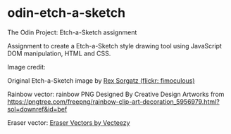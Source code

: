 # odin-etch-a-sketch
The Odin Project: Etch-a-Sketch assignment

Assignment to create a Etch-a-Sketch style drawing tool using JavaScript DOM manipulation, HTML and CSS.

Image credit:

Original Etch-a-Sketch image by <a href="https://www.flickr.com/photos/fimoculous/3210330182/in/photostream/">Rex Sorgatz (flickr: fimoculous)</a>

Rainbow vector: rainbow PNG Designed By Creative Design Artworks from https://pngtree.com/freepng/rainbow-clip-art-decoration_5956979.html?sol=downref&id=bef

Eraser vector: <a href="https://www.vecteezy.com/free-vector/eraser">Eraser Vectors by Vecteezy</a>
